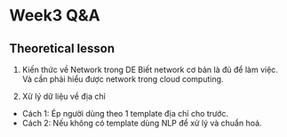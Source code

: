 # Week3 Q&A
## Theoretical lesson
1. Kiến thức về Network trong DE
Biết network cơ bản là đủ để làm việc. Và cần phải hiểu được network trong cloud computing.

2. Xử lý dữ liệu về địa chỉ
- Cách 1: Ép người dùng theo 1 template địa chỉ cho trước.
- Cách 2: Nếu không có template dùng NLP để xử lý và chuẩn hoá.
